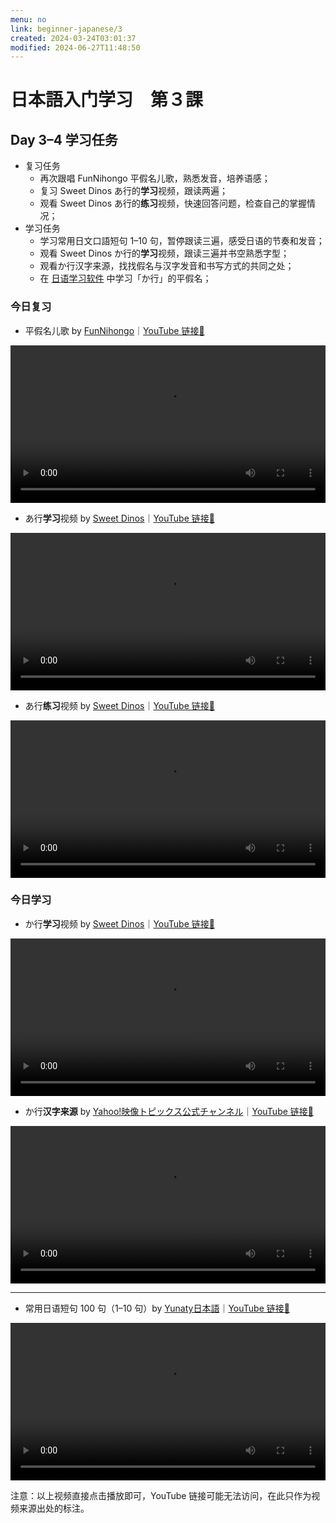 ```yaml
---
menu: no
link: beginner-japanese/3
created: 2024-03-24T03:01:37
modified: 2024-06-27T11:48:50
---
```


# 日本語入门学习　第３課

## Day 3–4 学习任务

- 复习任务
	- 再次跟唱 FunNihongo 平假名儿歌，熟悉发音，培养语感；
	- 复习 Sweet Dinos あ行的**学习**视频，跟读两遍；
	- 观看 Sweet Dinos あ行的**练习**视频，快速回答问题，检查自己的掌握情况；
- 学习任务
	- 学习常用日文口語短句 1–10 句，暂停跟读三遍，感受日语的节奏和发音；
	- 观看 Sweet Dinos か行的**学习**视频，跟读三遍并书空熟悉字型；
	- 观看か行汉字来源，找找假名与汉字发音和书写方式的共同之处；
	- 在 [日语学习软件](https://minielephant.net/beginner-japanese/#apps) 中学习「か行」的平假名；

### 今日复习

- 平假名儿歌 by [FunNihongo](https://www.youtube.com/@funnihongo9881)｜[YouTube 链接🔗](https://youtu.be/K-nw5EUxDz0?si=oFzzDq9tIBnE59Zo)

<video width="100%" height="auto" controls>
  <source src="https://mini-elephant-1318622621.cos.ap-chongqing.myqcloud.com/2024/06/21/learn-japanese-hiragana-alphabet-aiueo-song-funnihongo.mp4" type="video/mp4">
</video>

- あ行**学习**视频 by [Sweet Dinos](https://www.youtube.com/@SweetDinos/videos)｜[YouTube 链接🔗](https://www.youtube.com/watch?v=5hYz3Kn08Oo)

<video width="100%" height="auto" controls>
  <source src="https://mini-elephant-1318622621.cos.ap-chongqing.myqcloud.com/2024/06/21/learn-hiragana-alphabet-characters-lesson-1.mp4" type="video/mp4">
</video>

- あ行**练习**视频 by [Sweet Dinos](https://www.youtube.com/@SweetDinos/videos)｜[YouTube 链接🔗](https://youtu.be/aE3KFMJPmVk?si=bhTAXik2L6yC6xxm)

<video width="100%" height="auto" controls>
  <source src="https://mini-elephant-1318622621.cos.ap-chongqing.myqcloud.com/2024/06/23/learn-hiragana-alphabet-characters-practice-1.mp4" type="video/mp4">
</video>

### 今日学习

- か行**学习**视频 by [Sweet Dinos](https://www.youtube.com/@SweetDinos/videos)｜[YouTube 链接🔗](https://youtu.be/jlxNQ0G-YhY?si=1iDY3qeNaX-tD9BO)

<video width="100%" height="auto" controls>
  <source src="https://mini-elephant-1318622621.cos.ap-chongqing.myqcloud.com/2024/06/23/learn-hiragana-alphabet-characters-lesson-2.mp4" type="video/mp4">
</video>

- か行**汉字来源** by [Yahoo!映像トピックス公式チャンネル](https://www.youtube.com/@yahoo4559)｜[YouTube 链接🔗](https://youtu.be/PHqss3rB_zs?si=vNecdimWAN7HxHkO)

<video width="100%" height="auto" controls>
  <source src="https://mini-elephant-1318622621.cos.ap-chongqing.myqcloud.com/2024/06/23/ka-hiragana-kanji.mp4" type="video/mp4">
</video>

---

- 常用日语短句 100 句（1–10 句）by [Yunaty日本語](https://www.youtube.com/@yunaty7700)｜[YouTube 链接🔗](https://youtu.be/v22JJP1GBAI?si=pwQ8u15OKfqNQZpD)

<video width="100%" height="auto" controls>
  <source src="https://mini-elephant-1318622621.cos.ap-chongqing.myqcloud.com/2024/06/23/1-10-japanese-sentences.mp4" type="video/mp4">
</video>

<span class="caption">注意：以上视频直接点击播放即可，YouTube 链接可能无法访问，在此只作为视频来源出处的标注。</span>